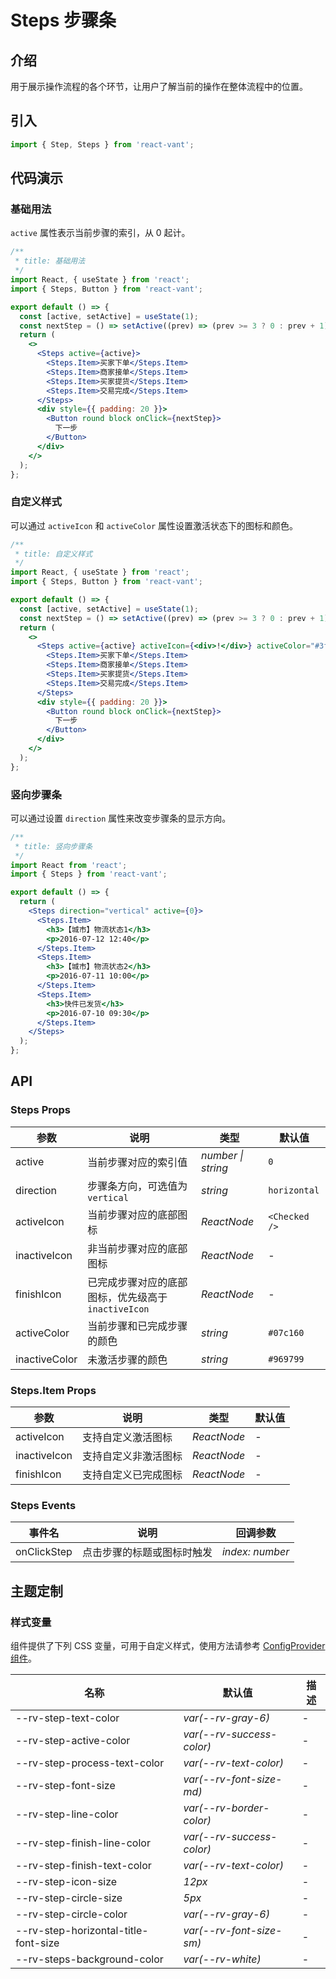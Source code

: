 # Steps 步骤条

## 介绍

用于展示操作流程的各个环节，让用户了解当前的操作在整体流程中的位置。

## 引入

```js
import { Step, Steps } from 'react-vant';
```

## 代码演示

### 基础用法

`active` 属性表示当前步骤的索引，从 0 起计。

```jsx
/**
 * title: 基础用法
 */
import React, { useState } from 'react';
import { Steps, Button } from 'react-vant';

export default () => {
  const [active, setActive] = useState(1);
  const nextStep = () => setActive((prev) => (prev >= 3 ? 0 : prev + 1));
  return (
    <>
      <Steps active={active}>
        <Steps.Item>买家下单</Steps.Item>
        <Steps.Item>商家接单</Steps.Item>
        <Steps.Item>买家提货</Steps.Item>
        <Steps.Item>交易完成</Steps.Item>
      </Steps>
      <div style={{ padding: 20 }}>
        <Button round block onClick={nextStep}>
          下一步
        </Button>
      </div>
    </>
  );
};
```

### 自定义样式

可以通过 `activeIcon` 和 `activeColor` 属性设置激活状态下的图标和颜色。

```jsx
/**
 * title: 自定义样式
 */
import React, { useState } from 'react';
import { Steps, Button } from 'react-vant';

export default () => {
  const [active, setActive] = useState(1);
  const nextStep = () => setActive((prev) => (prev >= 3 ? 0 : prev + 1));
  return (
    <>
      <Steps active={active} activeIcon={<div>!</div>} activeColor="#3f45ff">
        <Steps.Item>买家下单</Steps.Item>
        <Steps.Item>商家接单</Steps.Item>
        <Steps.Item>买家提货</Steps.Item>
        <Steps.Item>交易完成</Steps.Item>
      </Steps>
      <div style={{ padding: 20 }}>
        <Button round block onClick={nextStep}>
          下一步
        </Button>
      </div>
    </>
  );
};
```

### 竖向步骤条

可以通过设置 `direction` 属性来改变步骤条的显示方向。

```jsx
/**
 * title: 竖向步骤条
 */
import React from 'react';
import { Steps } from 'react-vant';

export default () => {
  return (
    <Steps direction="vertical" active={0}>
      <Steps.Item>
        <h3>【城市】物流状态1</h3>
        <p>2016-07-12 12:40</p>
      </Steps.Item>
      <Steps.Item>
        <h3>【城市】物流状态2</h3>
        <p>2016-07-11 10:00</p>
      </Steps.Item>
      <Steps.Item>
        <h3>快件已发货</h3>
        <p>2016-07-10 09:30</p>
      </Steps.Item>
    </Steps>
  );
};
```

## API

### Steps Props

| 参数 | 说明 | 类型 | 默认值 |
| --- | --- | --- | --- |
| active | 当前步骤对应的索引值 | _number \| string_ | `0` |
| direction | 步骤条方向，可选值为 `vertical` | _string_ | `horizontal` |
| activeIcon | 当前步骤对应的底部图标 | _ReactNode_ | `<Checked />` |
| inactiveIcon | 非当前步骤对应的底部图标 | _ReactNode_ | - |
| finishIcon | 已完成步骤对应的底部图标，优先级高于 `inactiveIcon` | _ReactNode_ | - |
| activeColor | 当前步骤和已完成步骤的颜色 | _string_ | `#07c160` |
| inactiveColor | 未激活步骤的颜色 | _string_ | `#969799` |

### Steps.Item Props

| 参数         | 说明                 | 类型        | 默认值 |
| ------------ | -------------------- | ----------- | ------ |
| activeIcon   | 支持自定义激活图标   | _ReactNode_ | -      |
| inactiveIcon | 支持自定义非激活图标 | _ReactNode_ | -      |
| finishIcon   | 支持自定义已完成图标 | _ReactNode_ | -      |

### Steps Events

| 事件名      | 说明                       | 回调参数        |
| ----------- | -------------------------- | --------------- |
| onClickStep | 点击步骤的标题或图标时触发 | _index: number_ |

## 主题定制

### 样式变量

组件提供了下列 CSS 变量，可用于自定义样式，使用方法请参考 [ConfigProvider 组件](#/zh-CN/config-provider)。

| 名称                                 | 默认值                    | 描述 |
| ------------------------------------ | ------------------------- | ---- |
| --rv-step-text-color                 | _var(--rv-gray-6)_        | -    |
| --rv-step-active-color               | _var(--rv-success-color)_ | -    |
| --rv-step-process-text-color         | _var(--rv-text-color)_    | -    |
| --rv-step-font-size                  | _var(--rv-font-size-md)_  | -    |
| --rv-step-line-color                 | _var(--rv-border-color)_  | -    |
| --rv-step-finish-line-color          | _var(--rv-success-color)_ | -    |
| --rv-step-finish-text-color          | _var(--rv-text-color)_    | -    |
| --rv-step-icon-size                  | _12px_                    | -    |
| --rv-step-circle-size                | _5px_                     | -    |
| --rv-step-circle-color               | _var(--rv-gray-6)_        | -    |
| --rv-step-horizontal-title-font-size | _var(--rv-font-size-sm)_  | -    |
| --rv-steps-background-color          | _var(--rv-white)_         | -    |
